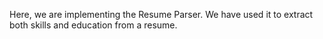 Here, we are implementing the Resume Parser. We have used it to extract both skills and education from a resume.

